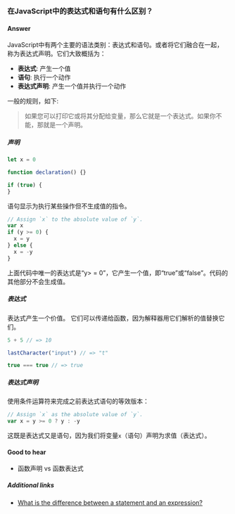 ### 在JavaScript中的表达式和语句有什么区别？

#### Answer

JavaScript中有两个主要的语法类别：表达式和语句。或者将它们融合在一起，称为表达式声明。它们大致概括为：

* **表达式**: 产生一个值
* **语句**: 执行一个动作
* **表达式声明**: 产生一个值并执行一个动作

一般的规则，如下:

> 如果您可以打印它或将其分配给变量，那么它就是一个表达式。如果你不能，那就是一个声明。

##### 声明

```js
let x = 0

function declaration() {}

if (true) {
}
```

语句显示为执行某些操作但不生成值的指令。

```js
// Assign `x` to the absolute value of `y`.
var x
if (y >= 0) {
  x = y
} else {
  x = -y
}
```

上面代码中唯一的表达式是“y> = 0”，它产生一个值，即“true”或“false”。代码的其他部分不会生成值。

##### 表达式

表达式产生一个价值。 它们可以传递给函数，因为解释器用它们解析的值替换它们。

```js
5 + 5 // => 10

lastCharacter("input") // => "t"

true === true // => true
```

##### 表达式声明

使用条件运算符来完成之前表达式语句的等效版本：

```js
// Assign `x` as the absolute value of `y`.
var x = y >= 0 ? y : -y
```

这既是表达式又是语句，因为我们将变量`x`（语句）声明为求值（表达式）。

#### Good to hear

* 函数声明 vs 函数表达式

##### Additional links

* [What is the difference between a statement and an expression?](https://stackoverflow.com/questions/12703214/javascript-difference-between-a-statement-and-an-expression)

<!-- Whenever possible, link a more detailed explanation. -->

<!-- tags: (javascript) -->

<!-- expertise: (1) -->
